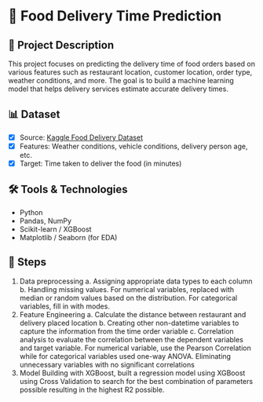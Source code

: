 # 🍔 Food Delivery Time Prediction

## 📌 Project Description

This project focuses on predicting the delivery time of food orders based on various features such as restaurant location, customer location, order type, weather conditions, and more. The goal is to build a machine learning model that helps delivery services estimate accurate delivery times.

## 📊 Dataset

- [x] Source: [Kaggle Food Delivery Dataset](https://www.kaggle.com/datasets/gauravmalik26/food-delivery-dataset/data)
- [x] Features: Weather conditions, vehicle conditions, delivery person age, etc.
- [x] Target: Time taken to deliver the food (in minutes)

## 🛠️ Tools & Technologies

- Python
- Pandas, NumPy
- Scikit-learn / XGBoost
- Matplotlib / Seaborn (for EDA)

## 🚀 Steps 
1. Data preprocessing
   a. Assigning appropriate data types to each column
   b. Handling missing values. For numerical variables, replaced with median or random values based on the distribution. For categorical variables, fill in with modes.
2. Feature Engineering
   a. Calculate the distance between restaurant and delivery placed location
   b. Creating other non-datetime variables to capture the information from the time order variable
   c. Correlation analysis to evaluate the correlation between the dependent variables and target variable. For numerical variable, use the Pearson Correlation while for          categorical variables used one-way ANOVA. Eliminating unnecessary variables with no significant correlations
3. Model Building with XGBoost, built a regression model using XGBoost using Cross Validation to search for the best combination of parameters possible resulting in the highest R2 possible.
